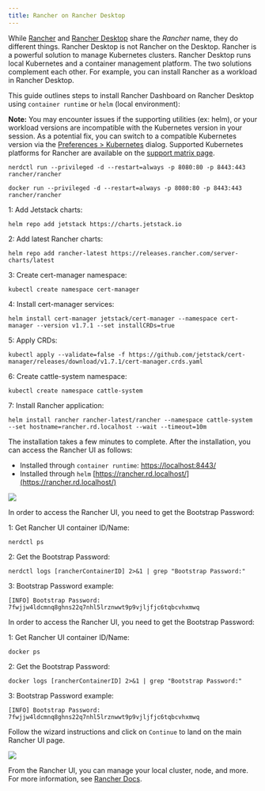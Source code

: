 ```yaml
---
title: Rancher on Rancher Desktop
---
```


<head>
  <link rel="canonical" href="https://docs.rancherdesktop.io/how-to-guides/rancher-on-rancher-desktop"/>
</head>

<head>
  <link rel="canonical" href="https://docs.rancherdesktop.io/how-to-guides/rancher-on-rancher-desktop"/>
</head>

While [Rancher](https://rancher.com/) and [Rancher Desktop](https://rancherdesktop.io/) share the _Rancher_ name, they do different things. Rancher Desktop is not Rancher on the Desktop. Rancher is a powerful solution to manage Kubernetes clusters. Rancher Desktop runs local Kubernetes and a container management platform. The two solutions complement each other. For example, you can install Rancher as a workload in Rancher Desktop.

This guide outlines steps to install Rancher Dashboard on Rancher Desktop using `container runtime` or `helm` (local environment):

**Note:** You may encounter issues if the supporting utilities (ex: helm), or your workload versions are incompatible with the Kubernetes version in your session. As a potential fix, you can switch to a compatible Kubernetes version via the [Preferences > Kubernetes](https://docs.rancherdesktop.io/getting-started/features/#kubernetes) dialog. Supported Kubernetes platforms for Rancher are available on the [support matrix page](https://www.suse.com/suse-rancher/support-matrix/all-supported-versions/rancher-v2-7-1/).

<Tabs groupId="container-runtime">
  <TabItem value="nerdctl" default>

```console
nerdctl run --privileged -d --restart=always -p 8080:80 -p 8443:443 rancher/rancher
```

  </TabItem>
  <TabItem value="docker" default>

```console
docker run --privileged -d --restart=always -p 8080:80 -p 8443:443 rancher/rancher
```

  </TabItem>
  <TabItem value="helm" default>

1: Add Jetstack charts:
```console
helm repo add jetstack https://charts.jetstack.io
```

2: Add latest Rancher charts:
```console
helm repo add rancher-latest https://releases.rancher.com/server-charts/latest
```

3: Create cert-manager namespace:
```console
kubectl create namespace cert-manager
```

4: Install cert-manager services:
```console
helm install cert-manager jetstack/cert-manager --namespace cert-manager --version v1.7.1 --set installCRDs=true
```

5: Apply CRDs:
```console
kubectl apply --validate=false -f https://github.com/jetstack/cert-manager/releases/download/v1.7.1/cert-manager.crds.yaml
```

6: Create cattle-system namespace:
```console
kubectl create namespace cattle-system
```

7: Install Rancher application:
```console
helm install rancher rancher-latest/rancher --namespace cattle-system --set hostname=rancher.rd.localhost --wait --timeout=10m
```

  </TabItem>
</Tabs>

The installation takes a few minutes to complete. After the installation, you can access the Rancher UI as follows: 
* Installed through `container runtime`: [https://localhost:8443/](https://localhost:8443/) 
* Installed through `helm` [https://rancher.rd.localhost/](https://rancher.rd.localhost/)

![](../img/examples/rancherUiWelcomePage.png)


<Tabs groupId="container-runtime">
  <TabItem value="nerdctl" default>

In order to access the Rancher UI, you need to get the Bootstrap Password:

1: Get Rancher UI container ID/Name:
```console
nerdctl ps
```
2: Get the Bootstrap Password:
```console
nerdctl logs [rancherContainerID] 2>&1 | grep "Bootstrap Password:"
```
3: Bootstrap Password example:
```console
[INFO] Bootstrap Password: 7fwjjw4ldcmnq8ghns22q7nhl5lrznwwt9p9vjljfjc6tqbcvhxmwq
```

  </TabItem>
  <TabItem value="docker" default>

In order to access the Rancher UI, you need to get the Bootstrap Password:

1: Get Rancher UI container ID/Name:
```console
docker ps
```
2: Get the Bootstrap Password:
```console
docker logs [rancherContainerID] 2>&1 | grep "Bootstrap Password:"
```
3: Bootstrap Password example:
```console
[INFO] Bootstrap Password: 7fwjjw4ldcmnq8ghns22q7nhl5lrznwwt9p9vjljfjc6tqbcvhxmwq
```
  </TabItem>
</Tabs>

Follow the wizard instructions and click on `Continue` to land on the main Rancher UI page.

![](../img/examples/rancherUiMainPage.png)

From the Rancher UI, you can manage your local cluster, node, and more. For more information, see [Rancher Docs](https://ranchermanager.docs.rancher.com/).
